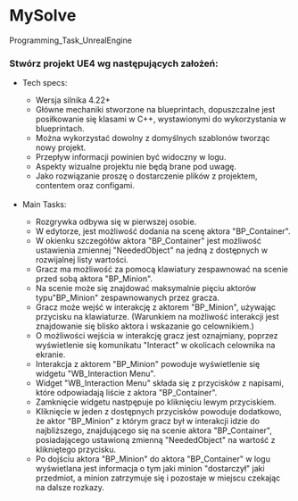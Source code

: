 # MySolve
 Programming_Task_UnrealEngine

### Stwórz projekt UE4 wg następujących założeń: 
<ul>
 <li>Tech specs:</li>
  <ul>
   <li>Wersja silnika 4.22+</li>
   <li>Główne mechaniki stworzone na blueprintach, dopuszczalne jest posiłkowanie się klasami w C++,
       wystawionymi do wykorzystania w blueprintach.</li>
   <li>Można wykorzystać dowolny z domyślnych szablonów tworząc nowy projekt.</li>
   <li>Przepływ informacji powinien być widoczny w logu.</li>
   <li>Aspekty wizualne projektu nie będą brane pod uwagę.</li>
   <li>Jako rozwiązanie proszę o dostarczenie plików z projektem, contentem oraz configami.</li>
  </ul>
  <br>
 <li>Main Tasks:</li>
  <ul>
   <li>Rozgrywka odbywa się w pierwszej osobie.</li>
   <li>W edytorze, jest możliwość dodania na scenę aktora "BP_Container".</li>
   <li>W okienku szczegółów aktora "BP_Container" jest możliwość ustawienia zmiennej 
       "NeededObject" na jedną z dostępnych w rozwijalnej listy wartości. </li>
   <li>Gracz ma możliwość za pomocą klawiatury zespawnować na scenie przed sobą aktora 
       "BP_Minion". </li>
   <li>Na scenie może się znajdować maksymalnie pięciu aktorów typu"BP_Minion"
       zespawnowanych przez gracza. </li>
   <li>Gracz może wejść w interakcję z aktorem "BP_Minion", używając przycisku na
       klawiaturze. (Warunkiem na możliwość interakcji jest znajdowanie się blisko aktora i 
       wskazanie go celownikiem.) </li>
   <li>O możliwości wejścia w interakcję gracz jest oznajmiany, poprzez wyświetlenie się
       komunikatu "Interact" w okolicach celownika na ekranie. </li>
   <li>Interakcja z aktorem "BP_Minion" powoduje  wyświetlenie się widgetu
       "WB_Interaction Menu".</li>
   <li>Widget "WB_Interaction Menu" składa się z przycisków z napisami, które odpowiadają
       liście z aktora "BP_Container".</li>
   <li>Zamknięcie widgetu nastpępuje po kliknięciu lewym przyciskiem.</li>
   <li>Kliknięcie w jeden z dostępnych przycisków powoduje dodatkowo, że aktor "BP_Minion" z
       którym gracz był w interakcji idzie do najbliższego, znajdującego się na scenie aktora
       "BP_Container", posiadającego ustawioną zmienną "NeededObject" na wartość z
       klikniętego przycisku. </li>
   <li>Po dojściu aktora "BP_Minion" do aktora "BP_Container" w logu wyświetlana jest
       informacja o tym jaki minion "dostarczył" jaki przedmiot, a minion zatrzymuje się i
       pozostaje w miejscu czekając na dalsze rozkazy. </li>
  </ul>
</ul>
